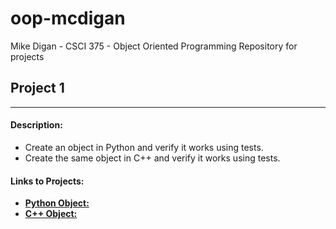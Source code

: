 # oop-mcdigan
Mike Digan - CSCI 375 - Object Oriented Programming
Repository for projects

## Project 1
----------

#### Description:
- Create an object in Python and verify it works using tests.
- Create the same object in C++ and verify it works using tests.

#### Links to Projects:
- [**Python Object:**](https://github.com/mikedigan8/oop-mcdigan/tree/master/proj%201)
- [**C++ Object:**](https://github.com/mikedigan8/oop-mcdigan/tree/master/proj_1_cpp)
